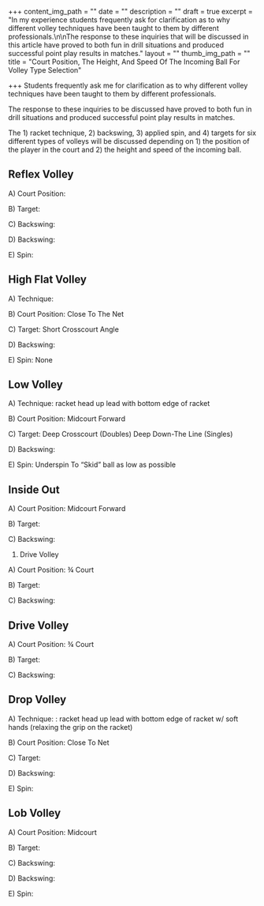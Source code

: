 +++
content_img_path = ""
date = ""
description = ""
draft = true
excerpt = "In my experience students frequently ask for clarification as to why different volley techniques have been taught to them by different professionals.\n\nThe response to these inquiries that will be discussed in this article have proved to both fun in drill situations and produced successful point play results in matches."
layout = ""
thumb_img_path = ""
title = "Court Position, The Height, And Speed Of The Incoming Ball For Volley Type Selection"

+++
Students frequently ask me for clarification as to why different volley techniques have been taught to them by different professionals.

The response to these inquiries to be discussed have proved to both fun in drill situations and produced successful point play results in matches.

The 1) racket technique, 2) backswing, 3) applied spin, and 4) targets for six different types of volleys will be discussed depending on 1) the position of the player in the court and 2) the height and speed of the incoming ball.

## Reflex Volley

A) Court Position: 

B) Target:

C) Backswing:

D) Backswing:

E) Spin:

## High Flat Volley

A) Technique:

B) Court Position: Close To The Net

C) Target: Short Crosscourt Angle

D) Backswing:

E) Spin: None

## Low Volley

A) Technique: racket head up lead with bottom edge of racket

B) Court Position: Midcourt Forward

C) Target: Deep Crosscourt (Doubles) Deep Down-The Line (Singles)

D) Backswing:

E) Spin: Underspin To “Skid” ball as low as possible

## Inside Out

A) Court Position: Midcourt Forward

B) Target:

C) Backswing:

1. Drive Volley

A) Court Position: ¾ Court

B) Target:

C) Backswing:

## Drive Volley

A) Court Position: ¾ Court

B) Target:

C) Backswing:

## Drop Volley

A) Technique: : racket head up lead with bottom edge of racket w/ soft hands (relaxing the grip on the racket)

B) Court Position: Close To Net

C) Target:

D) Backswing:

E) Spin:

## Lob Volley

A) Court Position: Midcourt

B) Target:

C) Backswing:

D) Backswing:

E) Spin: